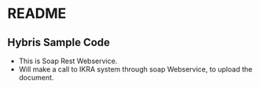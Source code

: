 # README

## Hybris Sample Code

- This is Soap Rest Webservice.
- Will make a call to IKRA system through soap Webservice, to upload the document.

